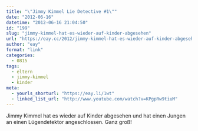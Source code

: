 ```yaml
---
title: "\"Jimmy Kimmel Lie Detective #1\""
date: "2012-06-16"
datetime: "2012-06-16 21:04:50"
id: "199"
slug: "jimmy-kimmel-hat-es-wieder-auf-kinder-abgesehen"
url: "https://eay.cc/2012/jimmy-kimmel-hat-es-wieder-auf-kinder-abgesehen/"
author: "eay"
format: "link"
categories:
  - 0815
tags:
  - eltern
  - jimmy-kimmel
  - kinder
meta:
  - yourls_shorturl: "https://eay.li/1wt"
  - linked_list_url: "http://www.youtube.com/watch?v=KPgpRw9tiuM"
---
```


Jimmy Kimmel hat es wieder auf Kinder abgesehen und hat einen Jungen an einen Lügendetektor angeschlossen. Ganz groß!
